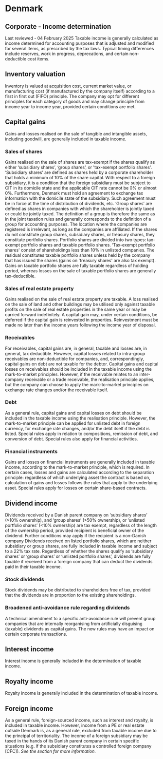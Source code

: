 # Denmark
## Corporate - Income determination
Last reviewed - 04 February 2025
Taxable income is generally calculated as income determined for accounting purposes that is adjusted and modified for several items, as prescribed by the tax laws. Typical timing differences include reserves, work in progress, deprecations, and certain non-deductible cost items.
## Inventory valuation
Inventory is valued at acquisition cost, current market value, or manufacturing cost (if manufactured by the company itself) according to a first in first out (FIFO) principle. The company may opt for different principles for each category of goods and may change principle from income year to income year, provided certain conditions are met.
## Capital gains
Gains and losses realised on the sale of tangible and intangible assets, including goodwill, are generally included in taxable income.
### Sales of shares
Gains realised on the sale of shares are tax-exempt if the shares qualify as either ‘subsidiary shares’, ‘group shares’, or 'tax-exempt portfolio shares'.
‘Subsidiary shares’ are defined as shares held by a corporate shareholder that holds a minimum of 10% of the share capital. With respect to a foreign subsidiary, it is a condition that the foreign subsidiary must be subject to CIT in its domicile state and the applicable CIT rate cannot be 0% or almost 0%. Furthermore, Denmark must hold an agreement to exchange tax information with the domicile state of the subsidiary. Such agreement must be in force at the time of distribution of dividends, etc.
‘Group shares’ are defined as shares in companies with which the shareholder is jointly taxed or could be jointly taxed. The definition of a group is therefore the same as in the joint taxation rules and generally corresponds to the definition of a group for accounting purposes. The location where the companies are registered is irrelevant, as long as the companies are affiliated.
If the shares do not constitute group shares, subsidiary shares, or treasury shares, they constitute portfolio shares. Portfolio shares are divided into two types: tax-exempt portfolio shares and taxable portfolio shares.
‘Tax-exempt portfolio shares' consist of shareholdings less than 10% in unlisted companies.
The residual constitutes taxable portfolio shares unless held by the company that has issued the shares (gains on 'treasury shares' are also tax exempt).
Gains on taxable portfolio shares are fully taxable regardless of holding period, whereas losses on the sale of taxable portfolio shares are generally tax-deductible.
### Sales of real estate property
Gains realised on the sale of real estate property are taxable. A loss realised on the sale of land and other buildings may be utilised only against taxable profits on the sale of real estate properties in the same year or may be carried forward indefinitely.
A capital gain may, under certain conditions, be deferred if the capital gain is reinvested in properties. Reinvestment must be made no later than the income years following the income year of disposal.
### Receivables
For receivables, capital gains are, in general, taxable and losses are, in general, tax deductible. However, capital losses related to intra-group receivables are non-deductible for companies, and, correspondingly, capital gains on debt are not taxable for the debtor.
Capital gains and capital losses on receivables should be included in the taxable income using the mark-to-market principles. However, if the receivable relates to an inter-company receivable or a trade receivable, the realisation principle applies, but the company can choose to apply the mark-to-market principles on exchange rate changes and/or the receivable itself.
### Debt
As a general rule, capital gains and capital losses on debt should be included in the taxable income using the realisation principle. However, the mark-to-market principle can be applied for unlisted debt in foreign currency, for exchange rate changes, and/or the debt itself if the debt is listed. 
Special rules apply in relation to compositions, remission of debt, and conversion of debt. Special rules also apply for financial activities.
### Financial instruments
Gains and losses on financial instruments are generally included in taxable income, according to the mark-to-market principle, which is required. In certain cases, losses and gains are calculated according to the separation principle: regardless of which underlying asset the contract is based on, calculation of gains and losses follows the rules that apply to the underlying asset. Special rules apply for losses on certain share-based contracts.
## Dividend income
Dividends received by a Danish parent company on ‘subsidiary shares’ (>10% ownership), and ‘group shares’ (>50% ownership), or ‘unlisted portfolio shares’ (<10% ownership) are tax exempt, regardless of the length of the ownership period, provided recipient is beneficial owner of the dividend. Further conditions may apply if the recipient is a non-Danish company
Dividends received on listed portfolio shares, which are neither subsidiary or group shares, are fully included in taxable income and subject to a 22% tax rate.
Regardless of whether the shares qualify as ‘subsidiary shares’ or ‘group shares’ or ‘unlisted portfolio shares’, dividends are fully taxable if received from a foreign company that can deduct the dividends paid in their taxable income.
### Stock dividends
Stock dividends may be distributed to shareholders free of tax, provided that the dividends are in proportion to the existing shareholdings.
### Broadened anti-avoidance rule regarding dividends
A technical amendment to a specific anti-avoidance rule will prevent group companies that are internally reorganising from artificially disguising (taxable) dividends as capital gains. The new rules may have an impact on certain corporate transactions.
## Interest income
Interest income is generally included in the determination of taxable income.
## Royalty income
Royalty income is generally included in the determination of taxable income.
## Foreign income
As a general rule, foreign-sourced income, such as interest and royalty, is included in taxable income. However, income from a PE or real estate outside Denmark is, as a general rule, excluded from taxable income due to the principal of territoriality.
The income of a foreign subsidiary may be taxed in the hands of its Danish parent company in certain specific situations (e.g. if the subsidiary constitutes a controlled foreign company [CFC]). _See the_ _section for more information_.

